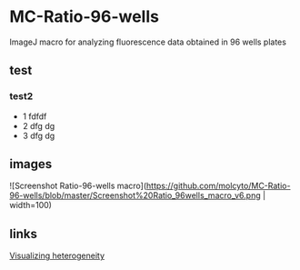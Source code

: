 # MC-Ratio-96-wells
ImageJ macro for analyzing fluorescence data obtained in 96 wells plates

## test

### test2
- 1 fdfdf
- 2 dfg dg
- 3 dfg dg

## images
![Screenshot Ratio-96-wells macro](https://github.com/molcyto/MC-Ratio-96-wells/blob/master/Screenshot%20Ratio_96wells_macro_v6.png | width=100)

## links
[Visualizing heterogeneity](http://thenode.biologists.com/visualizing-heterogeneity-of-imaging-data/research/)
